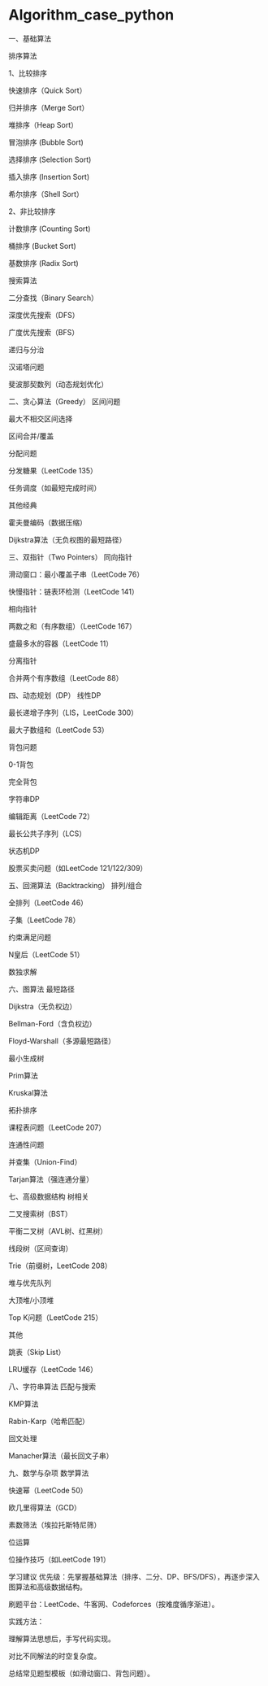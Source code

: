 # Algorithm_case_python
一、基础算法

排序算法


1、比较排序

快速排序（Quick Sort）

归并排序（Merge Sort）

堆排序（Heap Sort）

冒泡排序 (Bubble Sort)

选择排序 (Selection Sort)

插入排序 (Insertion Sort)

希尔排序（Shell Sort）


2、非比较排序

计数排序 (Counting Sort)

桶排序 (Bucket Sort)

基数排序 (Radix Sort)


搜索算法

二分查找（Binary Search）

深度优先搜索（DFS）

广度优先搜索（BFS）

递归与分治

汉诺塔问题

斐波那契数列（动态规划优化）

二、贪心算法（Greedy）
区间问题

最大不相交区间选择

区间合并/覆盖

分配问题

分发糖果（LeetCode 135）

任务调度（如最短完成时间）

其他经典

霍夫曼编码（数据压缩）

Dijkstra算法（无负权图的最短路径）

三、双指针（Two Pointers）
同向指针

滑动窗口：最小覆盖子串（LeetCode 76）

快慢指针：链表环检测（LeetCode 141）

相向指针

两数之和（有序数组）（LeetCode 167）

盛最多水的容器（LeetCode 11）

分离指针

合并两个有序数组（LeetCode 88）

四、动态规划（DP）
线性DP

最长递增子序列（LIS，LeetCode 300）

最大子数组和（LeetCode 53）

背包问题

0-1背包

完全背包

字符串DP

编辑距离（LeetCode 72）

最长公共子序列（LCS）

状态机DP

股票买卖问题（如LeetCode 121/122/309）

五、回溯算法（Backtracking）
排列/组合

全排列（LeetCode 46）

子集（LeetCode 78）

约束满足问题

N皇后（LeetCode 51）

数独求解

六、图算法
最短路径

Dijkstra（无负权边）

Bellman-Ford（含负权边）

Floyd-Warshall（多源最短路径）

最小生成树

Prim算法

Kruskal算法

拓扑排序

课程表问题（LeetCode 207）

连通性问题

并查集（Union-Find）

Tarjan算法（强连通分量）

七、高级数据结构
树相关

二叉搜索树（BST）

平衡二叉树（AVL树、红黑树）

线段树（区间查询）

Trie（前缀树，LeetCode 208）

堆与优先队列

大顶堆/小顶堆

Top K问题（LeetCode 215）

其他

跳表（Skip List）

LRU缓存（LeetCode 146）

八、字符串算法
匹配与搜索

KMP算法

Rabin-Karp（哈希匹配）

回文处理

Manacher算法（最长回文子串）

九、数学与杂项
数学算法

快速幂（LeetCode 50）

欧几里得算法（GCD）

素数筛法（埃拉托斯特尼筛）

位运算

位操作技巧（如LeetCode 191）

学习建议
优先级：先掌握基础算法（排序、二分、DP、BFS/DFS），再逐步深入图算法和高级数据结构。

刷题平台：LeetCode、牛客网、Codeforces（按难度循序渐进）。

实践方法：

理解算法思想后，手写代码实现。

对比不同解法的时空复杂度。

总结常见题型模板（如滑动窗口、背包问题）。
